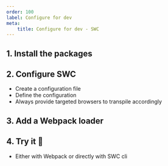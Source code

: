 ```yaml
---
order: 100
label: Configure for dev
meta:
    title: Configure for dev - SWC
---
```


## 1. Install the packages

## 2. Configure SWC

- Create a configuration file
- Define the configuration
- Always provide targeted browsers to transpile accordingly

## 3. Add a Webpack loader

## 4. Try it :rocket:

- Either with Webpack or directly with SWC cli
